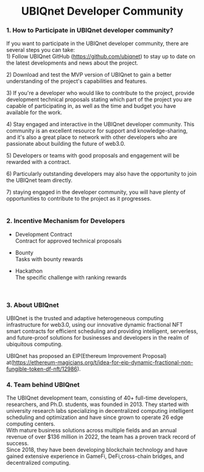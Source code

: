 # <center>UBIQnet Developer Community
###  1. How to Participate in UBIQnet developer community?<br/>
If you want to participate in the UBIQnet developer community, there are several steps
you can take:<br/>
1\) Follow UBIQnet GitHub (https://github.com/ubiqnet) to stay up to date on the latest developments and news about the project.<br/>  
 
2\) Download and test the MVP version of UBIQnet to gain a better understanding of the project's capabilities and features.<br/>

3\) If you're a developer who would like to contribute to the project, provide development technical proposals stating which part of the project you are capable of participating in, as well as the time and budget you have available for the work.<br/>

4\) Stay engaged and interactive in the UBIQnet developer community. This community is an excellent resource for support and knowledge-sharing, and it's also a great place to network with other developers who are passionate about building the future of web3.0. <br/>

5\) Developers or teams with good proposals and engagement will be rewarded with a contract.<br/>

6\) Particularly outstanding developers may also have the opportunity to join the UBIQnet team directly.<br/>
 
7\) staying engaged in the developer community, you will have plenty of opportunities to contribute to the project as it progresses. <br/>
&emsp;
### 2. Incentive Mechanism for Developers
* Development Contract<br/>
Contract for approved technical proposals

* Bounty <br/> 
Tasks with bounty rewards

* Hackathon <br/>
The specific challenge with ranking rewards

&emsp;
### 3. About UBIQnet
UBIQnet is the trusted and adaptive heterogeneous computing infrastructure for web3.0, using our innovative dynamic fractional NFT smart contracts for efficient scheduling and
providing intelligent, serverless, and future-proof solutions for businesses and developers in the realm of ubiquitous computing. <br/>

UBIQnet has proposed an EIP(Ethereum Improvement Proposal) at(https://ethereum-magicians.org/t/idea-for-eip-dynamic-fractional-non-fungible-token-df-nft/12986).
&emsp;
### 4. Team behind UBIQnet
The UBIQnet development team, consisting of 40+ full-time developers, researchers, and Ph.D. students, was founded in 2013. They started with university research labs specializing in decentralized computing intelligent scheduling and optimization and have since grown to operate 26 edge computing centers.<br/>
With mature business solutions across multiple fields and an annual revenue of over $136 million in 2022, the team has a proven track record of success.<br/>
Since 2018, they have been developing blockchain technology and have gained extensive experience in GameFi, DeFi,cross-chain bridges, and decentralized computing.